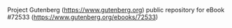 Project Gutenberg (https://www.gutenberg.org) public repository
for eBook #72533 (https://www.gutenberg.org/ebooks/72533)
